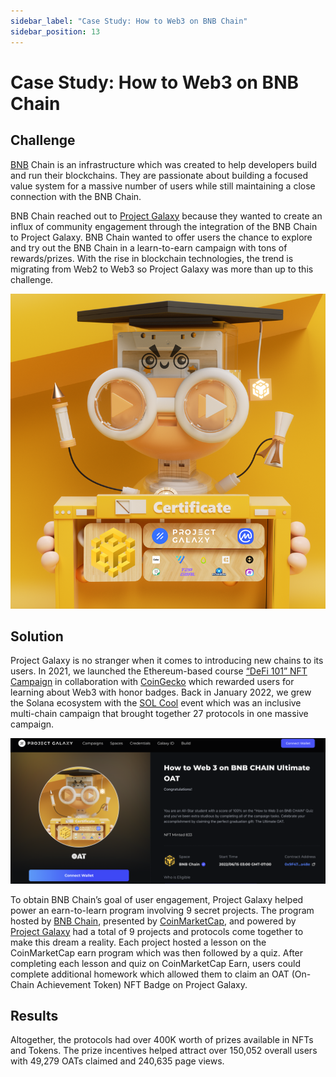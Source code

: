 ```yaml
---
sidebar_label: "Case Study: How to Web3 on BNB Chain"
sidebar_position: 13
---
```


# Case Study: How to Web3 on BNB Chain
## Challenge

[BNB](assets/how-to-web3-bnb.png) Chain is an infrastructure which was created to help developers build and run their blockchains. They are passionate about building a focused value system for a massive number of users while still maintaining a close connection with the BNB Chain.

BNB Chain reached out to [Project Galaxy](https://twitter.com/ProjectGalaxyHQ) because they wanted to create an influx of community engagement through the integration of the BNB Chain to Project Galaxy. BNB Chain wanted to offer users the chance to explore and try out the BNB Chain in a learn-to-earn campaign with tons of rewards/prizes. With the rise in blockchain technologies, the trend is migrating from Web2 to Web3 so Project Galaxy was more than up to this challenge.

![Untitled](assets/how-to-web3-bnb-nft.png)

## Solution

Project Galaxy is no stranger when it comes to introducing new chains to its users. In 2021, we launched the Ethereum-based course [“DeFi 101” NFT Campaign](https://blog.galaxy.eco/coingecko-introduces-defi-101-nft-campaign-on-project-galaxy-4bdae4f0f539) in collaboration with [CoinGecko](https://galaxy.eco/coingecko) which rewarded users for learning about Web3 with honor badges. Back in January 2022, we grew the Solana ecosystem with the [SOL Cool](https://blog.galaxy.eco/project-galaxy-sol-cool-2022-event-recap-8e40f066a00b) event which was an inclusive multi-chain campaign that brought together 27 protocols in one massive campaign.

![oat](assets/how-to-web3-bnb-oat.png)

To obtain BNB Chain’s goal of user engagement, Project Galaxy helped power an earn-to-learn program involving 9 secret projects. The program hosted by [BNB Chain](https://twitter.com/BNBCHAIN), presented by [CoinMarketCap](https://twitter.com/CoinMarketCap), and powered by [Project Galaxy](https://twitter.com/ProjectGalaxyHQ) had a total of 9 projects and protocols come together to make this dream a reality. Each project hosted a lesson on the CoinMarketCap earn program which was then followed by a quiz. After completing each lesson and quiz on CoinMarketCap Earn, users could complete additional homework which allowed them to claim an OAT (On-Chain Achievement Token) NFT Badge on Project Galaxy.

## Results

Altogether, the protocols had over 400K worth of prizes available in NFTs and Tokens. The prize incentives helped attract over 150,052 overall users with 49,279 OATs claimed and 240,635 page views.
